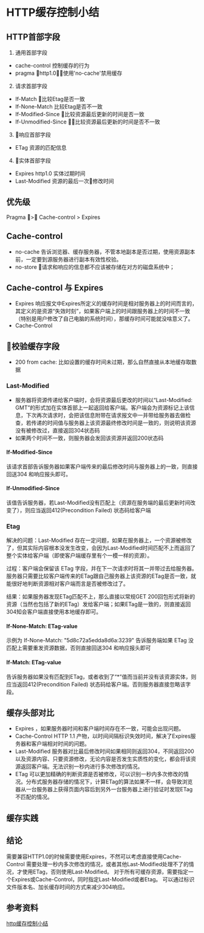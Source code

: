# HTTP缓存控制小结
## HTTP首部字段
1.  通用首部字段  
-   cache-control 控制缓存的行为  
-   pragma  http1.0，使用'no-cache'禁用缓存  
2. 请求首部字段  
-   If-Match 比较Etag是否一致  
-   If-None-Match 比较Etag是否不一致  
-   If-Modified-Since 比较资源最后更新的时间是否一致  
-   If-Unmodified-Since 比较资源最后更新的时间是否不一致  
3. 响应首部字段  
-   ETag 资源的匹配信息  
4. 实体首部字段  
-   Expires http1.0 实体过期时间  
-   Last-Modified 资源的最后一次修改时间  

## 优先级
Pragma > Cache-control > Expires 

## Cache-control
-   no-cache 告诉浏览器、缓存服务器，不管本地副本是否过期，使用资源副本前，一定要到源服务器进行副本有效性校验。  
-   no-store 请求和响应的信息都不应该被存储在对方的磁盘系统中；
## Cache-control 与 Expires  
-   Expires 响应报文中Expires所定义的缓存时间是相对服务器上的时间而言的，其定义的是资源“失效时刻”，如果客户端上的时间跟服务器上的时间不一致（特别是用户修改了自己电脑的系统时间），那缓存时间可能就没啥意义了。  
-   Cache-Control  

## 校验缓存字段  
-   200 from cache: 比如设置的缓存时间未过期，那么自然直接从本地缓存取数据  

### Last-Modified 
-   服务器将资源传递给客户端时，会将资源最后更改的时间以“Last-Modified: GMT”的形式加在实体首部上一起返回给客户端。客户端会为资源标记上该信息，下次再次请求时，会把该信息附带在请求报文中一并带给服务器去做检查，若传递的时间值与服务器上该资源最终修改时间是一致的，则说明该资源没有被修改过，直接返回304状态码
-   如果两个时间不一致，则服务器会发回该资源并返回200状态码  

#### If-Modified-Since
该请求首部告诉服务器如果客户端传来的最后修改时间与服务器上的一致，则直接回送304 和响应报头即可。  

#### If-Unmodified-Since  
该值告诉服务器，若Last-Modified没有匹配上（资源在服务端的最后更新时间改变了），则应当返回412(Precondition Failed) 状态码给客户端  

### Etag 
解决的问题：Last-Modified 存在一定问题，如果在服务器上，一个资源被修改了，但其实际内容根本没发生改变，会因为Last-Modified时间匹配不上而返回了整个实体给客户端（即使客户端缓存里有个一模一样的资源）。  

过程：客户端会保留该 ETag 字段，并在下一次请求时将其一并带过去给服务器。服务器只需要比较客户端传来的ETag跟自己服务器上该资源的ETag是否一致，就能很好地判断资源相对客户端而言是否被修改过了。  


结果：如果服务器发现ETag匹配不上，那么直接以常规GET 200回包形式将新的资源（当然也包括了新的ETag）发给客户端；如果ETag是一致的，则直接返回304知会客户端直接使用本地缓存即可。  

#### If-None-Match: ETag-value
示例为 If-None-Match: "5d8c72a5edda8d6a:3239" 告诉服务端如果 ETag 没匹配上需要重发资源数据，否则直接回送304 和响应报头即可  

#### If-Match: ETag-value  
告诉服务器如果没有匹配到ETag，或者收到了“*”值而当前并没有该资源实体，则应当返回412(Precondition Failed) 状态码给客户端。否则服务器直接忽略该字段。

## 缓存头部对比  
-   Expires ，如果服务器时间和客户端时间存在不一致，可能会出现问题。  
-   Cache-Control HTTP 1.1 产物，以时间间隔标识失效时间，解决了Expires服务器和客户端相对时间的问题。  
-   Last-Modified 服务器对比最后修改时间如果相同则返回304，不同返回200以及资源内容、只要资源修改，无论内容是否发生实质性的变化，都会将该资源返回客户端。无法识别一秒内进行多次修改的情况。  
-    ETag 可以更加精确的判断资源是否被修改，可以识别一秒内多次修改的情况。分布式服务器存储的情况下，计算ETag的算法如果不一样，会导致浏览器从一台服务器上获得页面内容后到另外一台服务器上进行验证时发现ETag不匹配的情况。  

## 缓存实践  

## 结论
需要兼容HTTP1.0的时候需要使用Expires，不然可以考虑直接使用Cache-Control
需要处理一秒内多次修改的情况，或者其他Last-Modified处理不了的情况，才使用ETag，否则使用Last-Modified。
对于所有可缓存资源，需要指定一个Expires或Cache-Control，同时指定Last-Modified或者Etag。
可以通过标识文件版本名、加长缓存时间的方式来减少304响应。

## 参考资料
[http缓存控制小结](http://www.imweb.io/topic/5795dcb6fb312541492eda8c)


